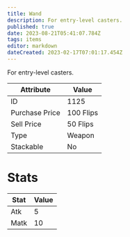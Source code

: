 ```yaml
---
title: Wand
description: For entry-level casters.
published: true
date: 2023-08-21T05:41:07.784Z
tags: items
editor: markdown
dateCreated: 2023-02-17T07:01:17.454Z
---
```


For entry-level casters.

|Attribute|Value|
|-|-|
|ID|1125|
|Purchase Price|100 Flips|
|Sell Price|50 Flips|
|Type|Weapon|
|Stackable|No|

# Stats
|Stat|Value|
|-|-|
|Atk|5|
|Matk|10|

